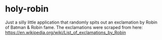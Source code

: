 # holy-robin
Just a silly little application that randomly spits out an exclamation by Robin of Batman &amp; Robin fame. The exclamations were scraped from here: https://en.wikipedia.org/wiki/List_of_exclamations_by_Robin
